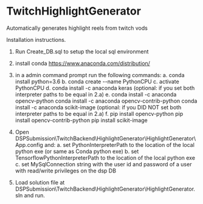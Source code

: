 # TwitchHighlightGenerator
Automatically generates highlight reels from twitch vods

Installation instructions.

1. Run Create_DB.sql to setup the local sql environment
2. install conda https://www.anaconda.com/distribution/
3. in a admin command prompt run the following commands:
    a. conda install python=3.6
    b. conda create --name PythonCPU
    c. activate PythonCPU
    d. conda install -c anaconda keras
    (optional: if you set both interpreter paths to be equal in 2.a)
    e. conda install -c anaconda opencv-python
       conda install -c anaconda opencv-contrib-python
       conda install -c anaconda scikit-image
    (optional: if you DID NOT set both interpreter paths to be equal in 2.a)
    f.  pip install opencv-python
        pip install opencv-contrib-python
        pip install scikit-image
    
2. Open DSPSubmission\TwitchBackend\HighlightGenerator\HighlightGenerator\App.config and:
    a. set PythonInterpreterPath to the location of the local python exe (or same as Conda python exe)
    b. set TensorflowPythonInterpreterPath to the location of the local python exe
    c. set MySqlConnection string with the user id and password of a user with read/write privileges on the dsp DB

3. Load solution file at DSPSubmission\TwitchBackend\HighlightGenerator\HighlightGenerator.sln and run.